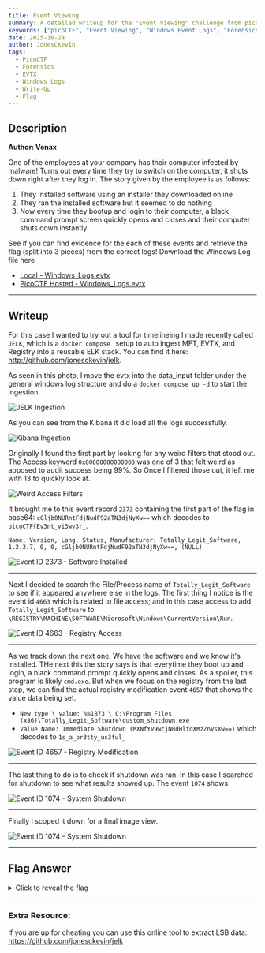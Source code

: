 ```yaml
---
title: Event Viewing
summary: A detailed writeup for the "Event Viewing" challenge from picoCTF, covering the analysis of Windows Event Logs to uncover hidden flags.
keywords: ["picoCTF", "Event Viewing", "Windows Event Logs", "Forensics", "PCAP Analysis", "Cybersecurity Challenges", "picoCTF Writeup", "Flag Retrieval", "Malware Analysis"]
date: 2025-10-24
author: JonesCKevin
tags:
  - PicoCTF
  - Forensics
  - EVTX
  - Windows Logs
  - Write-Up
  - Flag
---
```


## Description

**Author: Venax**

One of the employees at your company has their computer infected by malware! Turns out every time they try to switch on the computer, it shuts down right after they log in. The story given by the employee is as follows:

1. They installed software using an installer they downloaded online
2. They ran the installed software but it seemed to do nothing
3. Now every time they bootup and login to their computer, a black command prompt screen quickly opens and closes and their computer shuts down instantly.
 
See if you can find evidence for the each of these events and retrieve the flag (split into 3 pieces) from the correct logs!
Download the Windows Log file here

- [Local - Windows_Logs.evtx](Windows_Logs.evtx)
- [PicoCTF Hosted - Windows_Logs.evtx](https://challenge-files.picoctf.net/c_verbal_sleep/123d9b79cadb6b44ab6ae912f25bf9cc18498e8addee851e7d349416c7ffc1e1/Windows_Logs.evtx)

---

## Writeup

For this case I wanted to try out a tool for timelineing I made recently called `JELK`, which is a `docker compose ` setup to auto ingest MFT, EVTX, and Registry into a reusable ELK stack. You can find it here: <http://github.com/jonesckevin/jelk>.  

As seen in this photo, I move the evtx into the data_input folder under the general windows log structure and do a `docker compose up -d` to start the ingestion.

![JELK Ingestion](1.png)

As you can see from the Kibana it did load all the logs successfully.

![Kibana Ingestion](2.png)

Originally I found the first part by looking for any weird filters that stood out. The Access keyword `0x80000000000000` was one of 3 that felt weird as apposed to audit success being 99%. So Once I filtered those out, it left me with 13 to quickly look at. 

![Weird Access Filters](3.png)

It brought me to this event record `2373` containing the first part of the flag in base64: `cGljb0NURntFdjNudF92aTN3djNyXw==` which decodes to `picoCTF{Ev3nt_vi3wv3r_`.

`Name, Version, Lang, Status, Manufacturer: Totally_Legit_Software, 1.3.3.7, 0, 0, cGljb0NURntFdjNudF92aTN3djNyXw==, (NULL)`

![Event ID 2373 - Software Installed](4.png)

---

Next I decided to search the File/Process name of `Totally_Legit_Software` to see if it appeared anywhere else in the logs. The first thing I notice is the event id `4663` which is related to file access; and in this case access to add `Totally_Legit_Software` to `\REGISTRY\MACHINE\SOFTWARE\Microsoft\Windows\CurrentVersion\Run`. 

![Event ID 4663 - Registry Access](5.png)

---

As we track down the next one. We have the software and we know it's installed. THe next this the story says is that everytime they boot up and login, a black command prompt quickly opens and closes. As a spoiler, this program is likely `cmd.exe`. But when we focus on the registry from the last step, we can find the actual registry modification event `4657` that shows the value data being set.  
- `New type \ value: %%1873 \ C:\Program Files (x86)\Totally_Legit_Software\custom_shutdown.exe`  
- `Value Name: Immediate Shutdown (MXNfYV9wcjN0dHlfdXMzZnVsXw==)` which decodes to `1s_a_pr3tty_us3ful_`

![Event ID 4657 - Registry Modification](6.png)

---

The last thing to do is to check if shutdown was ran. In this case I searched for shutdown to see what results showed up. The event `1074` shows 

![Event ID 1074 - System Shutdown](7.png)

---

Finally I scoped it down for a final image view.

![Event ID 1074 - System Shutdown](8.png)

---

## Flag Answer

<details>
<summary>Click to reveal the flag</summary>

Flag Part 1: `cGljb0NURntFdjNudF92aTN3djNyXw==` // `picoCTF{Ev3nt_vi3wv3r_`
Flag Part 2: `MXNfYV9wcjN0dHlfdXMzZnVsXw==` // `1s_a_pr3tty_us3ful_`
Flag Part 3: `dDAwbF84MWJhM2ZlOX0=` // `t00l_81ba3fe9}`


Full: `picoCTF{Ev3nt_vi3wv3r_1s_a_pr3tty_us3ful_t00l_81ba3fe9}`

</details>

---

### Extra Resource:

If you are up for cheating you can use this online tool to extract LSB data:  
<https://github.com/jonesckevin/jelk>